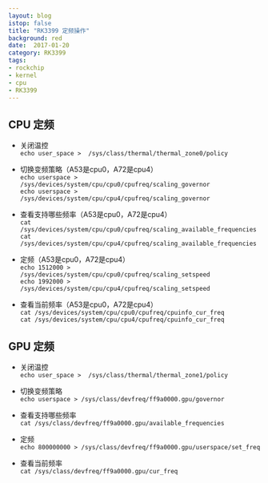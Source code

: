 ```yaml
---
layout: blog
istop: false
title: "RK3399 定频操作"
background: red
date:  2017-01-20
category: RK3399
tags:
- rockchip
- kernel
- cpu
- RK3399
---
```


## CPU 定频

* 关闭温控  
`echo user_space >  /sys/class/thermal/thermal_zone0/policy`  

* 切换变频策略（A53是cpu0，A72是cpu4）  
`echo userspace > /sys/devices/system/cpu/cpu0/cpufreq/scaling_governor`  
`echo userspace > /sys/devices/system/cpu/cpu4/cpufreq/scaling_governor`  

* 查看支持哪些频率（A53是cpu0，A72是cpu4）  
`cat /sys/devices/system/cpu/cpu0/cpufreq/scaling_available_frequencies`  
`cat /sys/devices/system/cpu/cpu4/cpufreq/scaling_available_frequencies`  

* 定频（A53是cpu0，A72是cpu4）  
`echo 1512000 > /sys/devices/system/cpu/cpu0/cpufreq/scaling_setspeed`  
`echo 1992000 > /sys/devices/system/cpu/cpu4/cpufreq/scaling_setspeed`  

* 查看当前频率（A53是cpu0，A72是cpu4）  
`cat /sys/devices/system/cpu/cpu0/cpufreq/cpuinfo_cur_freq`  
`cat /sys/devices/system/cpu/cpu4/cpufreq/cpuinfo_cur_freq`  

## GPU 定频

* 关闭温控  
`echo user_space >  /sys/class/thermal/thermal_zone1/policy`  

* 切换变频策略  
`echo userspace > /sys/class/devfreq/ff9a0000.gpu/governor`  

* 查看支持哪些频率  
`cat /sys/class/devfreq/ff9a0000.gpu/available_frequencies`  

* 定频  
`echo 800000000 > /sys/class/devfreq/ff9a0000.gpu/userspace/set_freq`  

* 查看当前频率  
`cat /sys/class/devfreq/ff9a0000.gpu/cur_freq`  
